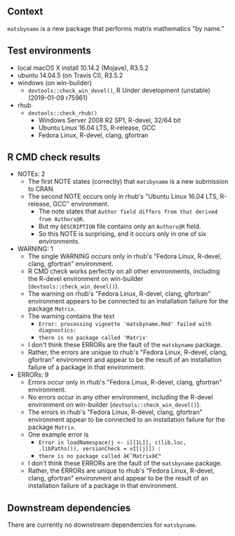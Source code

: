 ## Context
`matsbyname` is a new package that performs matrix mathematics "by name."

## Test environments
* local macOS X install 10.14.2 (Mojave), R3.5.2
* ubuntu 14.04.5 (on Travis CI), R3.5.2
* windows (on win-builder)
    * `devtools::check_win_devel()`, R Under development (unstable) (2019-01-09 r75961)
* rhub
    * `devtools::check_rhub()`
        * Windows Server 2008 R2 SP1, R-devel, 32/64 bit
        * Ubuntu Linux 16.04 LTS, R-release, GCC
        * Fedora Linux, R-devel, clang, gfortran

## R CMD check results
* NOTEs: 2
    * The first NOTE states (correctly) that `matsbyname` is a new submission to CRAN. 
    * The second NOTE occurs only in rhub's "Ubuntu Linux 16.04 LTS, R-release, GCC" environment.
        * The note states that `Author field differs from that derived from Authors@R`.
        * But my `DESCRIPTION` file contains only an `Authors@R` field.
        * So this NOTE is surprising, and it occurs only in one of six environments.
* WARNING: 1
    * The single WARNING occurs only in rhub's "Fedora Linux, R-devel, clang, gfortran" environment. 
    * R CMD check works perfectly on all other environments, 
      including the R-devel environment on win-builder (`devtools::check_win_devel()`).
    * The warning on rhub's "Fedora Linux, R-devel, clang, gfortran" environment appears to be connected to 
      an installation failure for the package `Matrix`.
    * The warning contains the text
        * `Error: processing vignette 'matsbyname.Rmd' failed with diagnostics:`
        * `there is no package called 'Matrix'`
    * I don't think these ERRORs are the fault of the `matsbyname` package.
    * Rather, the errors are unique to rhub's "Fedora Linux, R-devel, clang, gfortran" environment
      and appear to be the result of an installation failure of a package in that environment.
* ERRORs: 9
    * Errors occur only in rhub's "Fedora Linux, R-devel, clang, gfortran" environment. 
    * No errors occur in any other environment, 
      including the R-devel environment on win-builder (`devtools::check_win_devel()`).
    * The errors in rhub's "Fedora Linux, R-devel, clang, gfortran" environment appear to be connected to 
      an installation failure for the package `Matrix`.
    * One example error is 
        * `Error in loadNamespace(j <- i[[1L]], c(lib.loc, .libPaths()), versionCheck = vI[[j]]) :`
        * `there is no package called â€˜Matrixâ€™`
    * I don't think these ERRORs are the fault of the `matsbyname` package.
    * Rather, the ERRORs are unique to rhub's "Fedora Linux, R-devel, clang, gfortran" environment
      and appear to be the result of an installation failure of a package in that environment.

## Downstream dependencies
There are currently no downstream dependencies for `matsbyname`.